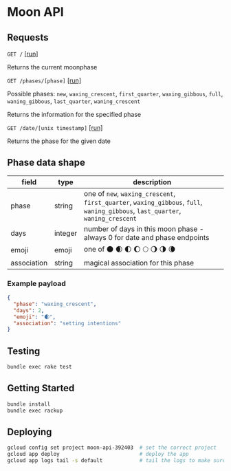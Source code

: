 # Moon API

## Requests 

`GET /` [[run]](https://moon-api.co)

Returns the current moonphase

`GET /phases/[phase]` [[run]](https://moon-api.co/phases/new)

Possible phases: `new`, `waxing_crescent`, `first_quarter`, `waxing_gibbous`, `full`, `waning_gibbous`, `last_quarter`, `waning_crescent`

Returns the information for the specified phase

`GET /date/[unix timestamp]` [[run]](https://moon-api.co/date/1689859150)

Returns the phase for the given date

## Phase data shape

| field                | type             | description                                                                                 |
|----------------------|------------------|---------------------------------------------------------------------------------------------|
| phase                | string           | one of `new`, `waxing_crescent`, `first_quarter`, `waxing_gibbous`, `full`, `waning_gibbous`, `last_quarter`, `waning_crescent` |
| days                 | integer          | number of days in this moon phase - always 0 for date and phase endpoints                   |
| emoji                | emoji            | one of 🌑 🌒 🌓 🌔 🌕 🌖 🌗 🌘                                                                 |
| association          | string           | magical association for this phase                                                          |


### Example payload

```json
{
  "phase": "waxing_crescent",
  "days": 2,
  "emoji": "🌒",
  "association": "setting intentions"
}
```


## Testing

  ```bash
  bundle exec rake test
  ```

## Getting Started

  ```bash
  bundle install
  bundle exec rackup
  ```

## Deploying

  ```bash
  gcloud config set project moon-api-392403  # set the correct project
  gcloud app deploy                          # deploy the app
  gcloud app logs tail -s default            # tail the logs to make sure things are gucci
  ```